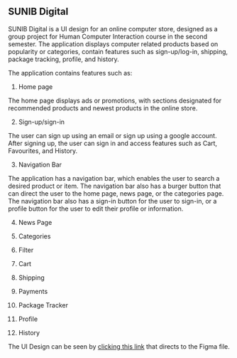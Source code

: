 ## SUNIB Digital

SUNIB Digital is a UI design for an online computer store, designed as a group project for Human Computer Interaction course in the second semester. The application displays computer related products based on popularity or categories, contain features such as sign-up/log-in, shipping, package tracking, profile, and history.

The application contains features such as:

1. Home page

The home page displays ads or promotions, with sections designated for recommended products and newest products in the online store.

2. Sign-up/sign-in

The user can sign up using an email or sign up using a google account. After signing up, the user can sign in and access features such as Cart, Favourites, and History.

3. Navigation Bar

The application has a navigation bar, which enables the user to search a desired product or item. The navigation bar also has a burger button that can direct the user to the home page, news page, or the categories page. The navigation bar also has a sign-in button for the user to sign-in, or a profile button for the user to edit their profile or information.

4. News Page



5. Categories


6. Filter



8. Cart



9. Shipping



10. Payments


11. Package Tracker


12. Profile


13. History


The UI Design can be seen by [clicking this link](https://www.figma.com/proto/jIQ7bhFSpm6SMIzWxKragC/Website-Interface?scaling=scale-down&page-id=0%3A1&starting-point-node-id=95%3A10&node-id=95%3A10) that directs to the Figma file.
